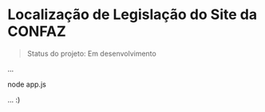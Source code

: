 # Localização de Legislação do Site da CONFAZ 

> Status do projeto: Em desenvolvimento

...

node app.js

...
:)
